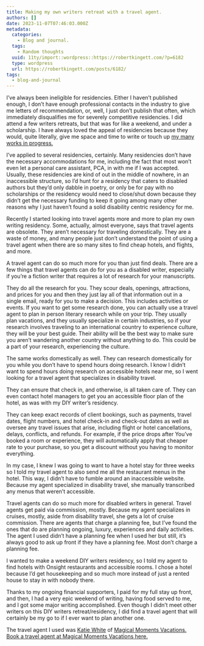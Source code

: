 ```yaml
---
title: Making my own writers retreat with a travel agent.
authors: []
date: 2023-11-07T07:46:03.000Z
metadata:
  categories:
    - Blog and journal.
  tags:
    - Random thoughts
  uuid: 11ty/import::wordpress::https://robertkingett.com/?p=6182
  type: wordpress
  url: https://robertkingett.com/posts/6182/
tags:
  - blog-and-journal
---
```

I’ve always been ineligible for residencies. Either I haven’t published enough, I don’t have enough professional contacts in the industry to give me letters of recommendation, or, well, I just don’t publish that often, which immediately disqualifies me for severely competitive residencies. I did attend a few writers retreats, but that was for like a weekend, and under a scholarship. I have always loved the appeal of residencies because they would, quite literally, give me space and time to write or touch up [my many works in progress.](https://robertkingett.com/writings/)

I’ve applied to several residencies, certainly. Many residencies don’t have the necessary accommodations for me, including the fact that most won’t even let a personal care assistant, PCA, in with me if I was accepted. Usually, these residencies are kind of out in the middle of nowhere, in an inaccessible structure, so I’d hunt for a residency that caters to disabled authors but they’d only dabble in poetry, or only be for pay with no scholarships or the residency would need to close/shut down because they didn’t get the necessary funding to keep it going among many other reasons why I just haven’t found a solid disability centric residency for me.

Recently I started looking into travel agents more and more to plan my own writing residency. Some, actually, almost everyone, says that travel agents are obsolete. They aren’t necessary for traveling domestically. They are a waste of money, and many people just don’t understand the point of using a travel agent when there are so many sites to find cheap hotels, and flights, and more.

A travel agent can do so much more for you than just find deals. There are a few things that travel agents can do for you as a disabled writer, especially if you’re a fiction writer that requires a lot of research for your manuscripts.

They do all the research for you. They scour deals, openings, attractions, and prices for you and then they just lay all of that information out in a single email, ready for you to make a decision. This includes activities or events. If you want to get some research done, you can actually use a travel agent to plan in person literary research while on your trip. They usually plan vacations, and they usually specialize in certain industries, so if your research involves traveling to an international country to experience culture, they will be your best guide. Their ability will be the best way to make sure you aren’t wandering another country without anything to do. This could be a part of your research, experiencing the culture.

The same works domestically as well. They can research domestically for you while you don’t have to spend hours doing research. I know I didn’t want to spend hours doing research on accessible hotels near me, so I went looking for a travel agent that specializes in disability travel.

They can ensure that check in, and otherwise, is all taken care of. They can even contact hotel managers to get you an accessible floor plan of the hotel, as was with my DIY writer’s residency.

They can keep exact records of client bookings, such as payments, travel dates, flight numbers, and hotel check-in and check-out dates as well as oversee any travel issues that arise, including flight or hotel cancellations, delays, conflicts, and refunds. For example, if the price drops after You’ve booked a room or experience, they will automatically apply that cheaper rate to your purchase, so you get a discount without you having to monitor everything.

In my case, I knew I was going to want to have a hotel stay for three weeks so I told my travel agent to also send me all the restaurant menus in the hotel. This way, I didn’t have to fumble around an inaccessible website. Because my agent specialized in disability travel, she manually transcribed any menus that weren’t accessible.

Travel agents can do so much more for disabled writers in general. Travel agents get paid via commission, mostly. Because my agent specializes in cruises, mostly, aside from disability travel, she gets a lot of cruise commission. There are agents that charge a planning fee, but I’ve found the ones that do are planning ongoing, luxury, experiences and daily activities. The agent I used didn’t have a planning fee when I used her but still, it’s always good to ask up front if they have a planning fee. Most don’t charge a planning fee.

I wanted to make a weekend DIY writers residency, so I told my agent to find hotels with Onsight restaurants and accessible rooms. I chose a hotel because I’d get housekeeping and so much more instead of just a rented house to stay in with nobody there.

Thanks to my ongoing financial supporters, I paid for my full stay up front, and then, I had a very epic weekend of writing, having food served to me, and I got some major writing accomplished. Even though I didn’t meet other writers on this DIY writers retreat/residency, I did find a travel agent that will certainly be my go to if I ever want to plan another one.

The travel agent I used was [Katie White](https://www.facebook.com/katiewhite.mmvagent) of [Magical Moments Vacations.](https://www.magicalmomentsvacations.com/about) [Book a travel agent at Magical Moments Vacations here.](https://www.magicalmomentsvacations.com/quote)